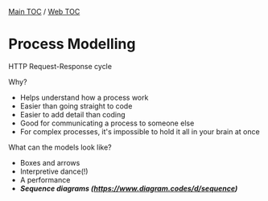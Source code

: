 [Main TOC](../README.md) / [Web TOC](./web-TOC.md)

# Process Modelling

HTTP Request-Response cycle

Why?

* Helps understand how a process work
* Easier than going straight to code
* Easier to add detail than coding
* Good for communicating a process to someone else
* For complex processes, it's impossible to hold it all in your brain at once

What can the models look like?

* Boxes and arrows
* Interpretive dance(!)
* A performance
* ***_Sequence diagrams (https://www.diagram.codes/d/sequence)_***


